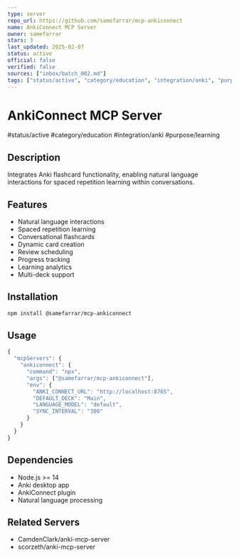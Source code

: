 ```yaml
---
type: server
repo_url: https://github.com/samefarrar/mcp-ankiconnect
name: AnkiConnect MCP Server
owner: samefarrar
stars: 3
last_updated: 2025-02-07
status: active
official: false
verified: false
sources: ["inbox/batch_002.md"]
tags: ["status/active", "category/education", "integration/anki", "purpose/learning"]
---
```


# AnkiConnect MCP Server

#status/active #category/education #integration/anki #purpose/learning

## Description

Integrates Anki flashcard functionality, enabling natural language interactions for spaced repetition learning within conversations.

## Features

- Natural language interactions
- Spaced repetition learning
- Conversational flashcards
- Dynamic card creation
- Review scheduling
- Progress tracking
- Learning analytics
- Multi-deck support

## Installation

```bash
npm install @samefarrar/mcp-ankiconnect
```

## Usage

```javascript
{
  "mcpServers": {
    "ankiconnect": {
      "command": "npx",
      "args": ["@samefarrar/mcp-ankiconnect"],
      "env": {
        "ANKI_CONNECT_URL": "http://localhost:8765",
        "DEFAULT_DECK": "Main",
        "LANGUAGE_MODEL": "default",
        "SYNC_INTERVAL": "300"
      }
    }
  }
}
```

## Dependencies

- Node.js >= 14
- Anki desktop app
- AnkiConnect plugin
- Natural language processing

## Related Servers

- CamdenClark/anki-mcp-server
- scorzeth/anki-mcp-server
